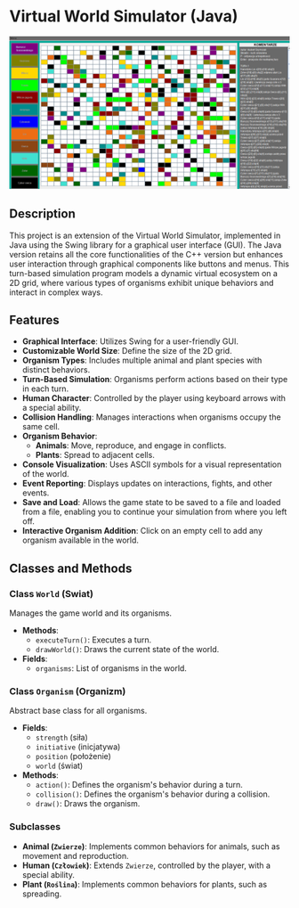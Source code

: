 # Virtual World Simulator (Java)
<div align="center">
    <img src="./game.png" alt="Game Screenshot" />
</div>

## Description
This project is an extension of the Virtual World Simulator, implemented in Java using the Swing library for a graphical user interface (GUI). The Java version retains all the core functionalities of the C++ version but enhances user interaction through graphical components like buttons and menus. This turn-based simulation program models a dynamic virtual ecosystem on a 2D grid, where various types of organisms exhibit unique behaviors and interact in complex ways.

## Features
- **Graphical Interface**: Utilizes Swing for a user-friendly GUI.
- **Customizable World Size**: Define the size of the 2D grid.
- **Organism Types**: Includes multiple animal and plant species with distinct behaviors.
- **Turn-Based Simulation**: Organisms perform actions based on their type in each turn.
- **Human Character**: Controlled by the player using keyboard arrows with a special ability.
- **Collision Handling**: Manages interactions when organisms occupy the same cell.
- **Organism Behavior**:
  - **Animals**: Move, reproduce, and engage in conflicts.
  - **Plants**: Spread to adjacent cells.
- **Console Visualization**: Uses ASCII symbols for a visual representation of the world.
- **Event Reporting**: Displays updates on interactions, fights, and other events.
- **Save and Load**: Allows the game state to be saved to a file and loaded from a file, enabling you to continue your simulation from where you left off.
- **Interactive Organism Addition**: Click on an empty cell to add any organism available in the world.

## Classes and Methods

### Class `World` (Swiat)
Manages the game world and its organisms.
- **Methods**:
  - `executeTurn()`: Executes a turn.
  - `drawWorld()`: Draws the current state of the world.
- **Fields**:
  - `organisms`: List of organisms in the world.

### Class `Organism` (Organizm)
Abstract base class for all organisms.
- **Fields**:
  - `strength` (siła)
  - `initiative` (inicjatywa)
  - `position` (położenie)
  - `world` (świat)
- **Methods**:
  - `action()`: Defines the organism's behavior during a turn.
  - `collision()`: Defines the organism's behavior during a collision.
  - `draw()`: Draws the organism.

### Subclasses
- **Animal (`Zwierze`)**: Implements common behaviors for animals, such as movement and reproduction.
- **Human (`Człowiek`)**: Extends `Zwierze`, controlled by the player, with a special ability.
- **Plant (`Roślina`)**: Implements common behaviors for plants, such as spreading.


